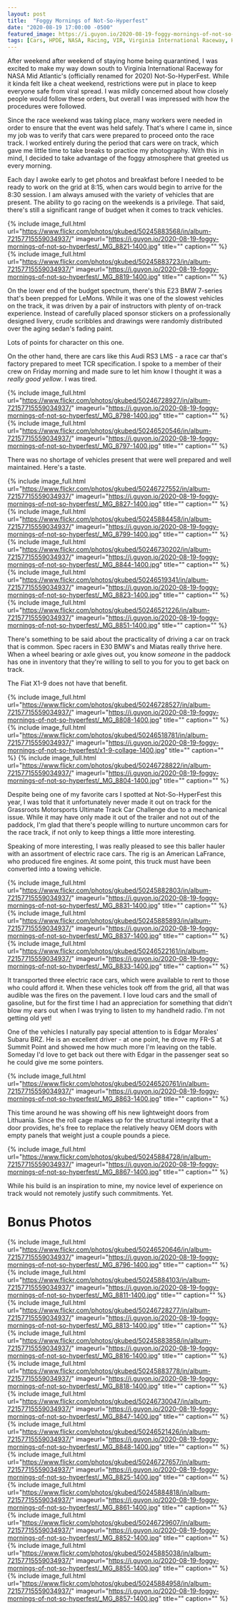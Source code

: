 ```yaml
---
layout: post
title:  "Foggy Mornings of Not-So-Hyperfest"
date: "2020-08-19 17:00:00 -0500"
featured_image: https://i.guyon.io/2020-08-19-foggy-mornings-of-not-so-hyperfest/_MG_8828-1400.jpg
tags: [Cars, HPDE, NASA, Racing, VIR, Virginia International Raceway, HyperFest]
---
```


After weekend after weekend of staying home being quarantined, I was excited to make my way down south to Virginia International Raceway for NASA Mid Atlantic's (officially renamed for 2020) Not-So-HyperFest. While it kinda felt like a cheat weekend, restrictions were put in place to keep everyone safe from viral spread. I was mildly concerned about how closely people would follow these orders, but overall I was impressed with how the procedures were followed.

Since the race weekend was taking place, many workers were needed in order to ensure that the event was held safely. That's where I came in, since my job was to verify that cars were prepared to proceed onto the race track. I worked entirely during the period that cars were on track, which gave me little time to take breaks to practice my photography. With this in mind, I decided to take advantage of the foggy atmosphere that greeted us every morning.

<!--more-->

Each day I awoke early to get photos and breakfast before I needed to be ready to work on the grid at 8:15, when cars would begin to arrive for the 8:30 session. I am always amused with the variety of vehicles that are present. The ability to go racing on the weekends is a privilege. That said, there's still a significant range of budget when it comes to track vehicles.

{% include image_full.html url="https://www.flickr.com/photos/gkubed/50245883568/in/album-72157715559034937/" imageurl="https://i.guyon.io/2020-08-19-foggy-mornings-of-not-so-hyperfest/_MG_8821-1400.jpg" title="" caption="" %}
{% include image_full.html url="https://www.flickr.com/photos/gkubed/50245883723/in/album-72157715559034937/" imageurl="https://i.guyon.io/2020-08-19-foggy-mornings-of-not-so-hyperfest/_MG_8819-1400.jpg" title="" caption="" %}

On the lower end of the budget spectrum, there's this E23 BMW 7-series that's been prepped for LeMons. While it was one of the slowest vehicles on the track, it was driven by a pair of instructors with plenty of on-track experience. Instead of carefully placed sponsor stickers on a professionally designed livery, crude scribbles and drawings were randomly distributed over the aging sedan's fading paint.

Lots of points for character on this one.

On the other hand, there are cars like this Audi RS3 LMS - a race car that's factory prepared to meet TCR specification. I spoke to a member of their crew on Friday morning and made sure to let him know I thought it was a *really good yellow*. I was tired.

{% include image_full.html url="https://www.flickr.com/photos/gkubed/50246728927/in/album-72157715559034937/" imageurl="https://i.guyon.io/2020-08-19-foggy-mornings-of-not-so-hyperfest/_MG_8798-1400.jpg" title="" caption="" %}
{% include image_full.html url="https://www.flickr.com/photos/gkubed/50246520546/in/album-72157715559034937/" imageurl="https://i.guyon.io/2020-08-19-foggy-mornings-of-not-so-hyperfest/_MG_8797-1400.jpg" title="" caption="" %}

There was no shortage of vehicles present that were well prepared and well maintained. Here's a taste.

{% include image_full.html url="https://www.flickr.com/photos/gkubed/50246727552/in/album-72157715559034937/" imageurl="https://i.guyon.io/2020-08-19-foggy-mornings-of-not-so-hyperfest/_MG_8827-1400.jpg" title="" caption="" %}
{% include image_full.html url="https://www.flickr.com/photos/gkubed/50245884458/in/album-72157715559034937/" imageurl="https://i.guyon.io/2020-08-19-foggy-mornings-of-not-so-hyperfest/_MG_8799-1400.jpg" title="" caption="" %}
{% include image_full.html url="https://www.flickr.com/photos/gkubed/50246730202/in/album-72157715559034937/" imageurl="https://i.guyon.io/2020-08-19-foggy-mornings-of-not-so-hyperfest/_MG_8844-1400.jpg" title="" caption="" %}
{% include image_full.html url="https://www.flickr.com/photos/gkubed/50246519341/in/album-72157715559034937/" imageurl="https://i.guyon.io/2020-08-19-foggy-mornings-of-not-so-hyperfest/_MG_8823-1400.jpg" title="" caption="" %}
{% include image_full.html url="https://www.flickr.com/photos/gkubed/50246521226/in/album-72157715559034937/" imageurl="https://i.guyon.io/2020-08-19-foggy-mornings-of-not-so-hyperfest/_MG_8851-1400.jpg" title="" caption="" %}

There's something to be said about the practicality of driving a car on track that is common. Spec racers in E30 BMW's and Miatas really thrive here. When a wheel bearing or axle gives out, you know *someone* in the paddock has one in inventory that they're willing to sell to you for you to get back on track.

The Fiat X1-9 does not have that benefit.

{% include image_full.html url="https://www.flickr.com/photos/gkubed/50246728527/in/album-72157715559034937/" imageurl="https://i.guyon.io/2020-08-19-foggy-mornings-of-not-so-hyperfest/_MG_8808-1400.jpg" title="" caption="" %}
{% include image_full.html url="https://www.flickr.com/photos/gkubed/50246518781/in/album-72157715559034937/" imageurl="https://i.guyon.io/2020-08-19-foggy-mornings-of-not-so-hyperfest/x1-9-collage-1400.jpg" title="" caption="" %}
{% include image_full.html url="https://www.flickr.com/photos/gkubed/50246728822/in/album-72157715559034937/" imageurl="https://i.guyon.io/2020-08-19-foggy-mornings-of-not-so-hyperfest/_MG_8804-1400.jpg" title="" caption="" %}

Despite being one of my favorite cars I spotted at Not-So-HyperFest this year, I was told that it unfortunately never made it out on track for the Grassroots Motorsports Ultimate Track Car Challenge due to a mechanical issue. While it may have only made it out of the trailer and not out of the paddock, I'm glad that there's people willing to nurture uncommon cars for the race track, if not only to keep things a little more interesting.

Speaking of more interesting, I was really pleased to see this baller hauler with an assortment of electric race cars. The rig is an American LaFrance, who produced fire engines. At some point, this truck must have been converted into a towing vehicle.

{% include image_full.html url="https://www.flickr.com/photos/gkubed/50245882803/in/album-72157715559034937/" imageurl="https://i.guyon.io/2020-08-19-foggy-mornings-of-not-so-hyperfest/_MG_8831-1400.jpg" title="" caption="" %}
{% include image_full.html url="https://www.flickr.com/photos/gkubed/50245885893/in/album-72157715559034937/" imageurl="https://i.guyon.io/2020-08-19-foggy-mornings-of-not-so-hyperfest/_MG_8837-1400.jpg" title="" caption="" %}
{% include image_full.html url="https://www.flickr.com/photos/gkubed/50246522161/in/album-72157715559034937/" imageurl="https://i.guyon.io/2020-08-19-foggy-mornings-of-not-so-hyperfest/_MG_8833-1400.jpg" title="" caption="" %}

It transported three electric race cars, which were available to rent to those who could afford it. When these vehicles took off from the grid, all that was audible was the fires on the pavement. I love loud cars and the small of gasoline, but for the first time I had an appreciation for something that didn't blow my ears out when I was trying to listen to my handheld radio. I'm not getting old yet!

One of the vehicles I naturally pay special attention to is Edgar Morales' Subaru BRZ. He is an excellent driver - at one point, he drove my FR-S at Summit Point and showed me how much more I'm leaving on the table. Someday I'd love to get back out there with Edgar in the passenger seat so he could give me some pointers.

{% include image_full.html url="https://www.flickr.com/photos/gkubed/50246520761/in/album-72157715559034937/" imageurl="https://i.guyon.io/2020-08-19-foggy-mornings-of-not-so-hyperfest/_MG_8863-1400.jpg" title="" caption="" %}

This time around he was showing off his new lightweight doors from Lithuania. Since the roll cage makes up for the structural integrity that a door provides, he's free to replace the relatively heavy OEM doors with empty panels that weight just a couple pounds a piece.

{% include image_full.html url="https://www.flickr.com/photos/gkubed/50245884728/in/album-72157715559034937/" imageurl="https://i.guyon.io/2020-08-19-foggy-mornings-of-not-so-hyperfest/_MG_8867-1400.jpg" title="" caption="" %}

While his build is an inspiration to mine, my novice level of experience on track would not remotely justify such commitments. Yet.

# Bonus Photos

{% include image_full.html url="https://www.flickr.com/photos/gkubed/50246520646/in/album-72157715559034937/" imageurl="https://i.guyon.io/2020-08-19-foggy-mornings-of-not-so-hyperfest/_MG_8796-1400.jpg" title="" caption="" %}
{% include image_full.html url="https://www.flickr.com/photos/gkubed/50245884103/in/album-72157715559034937/" imageurl="https://i.guyon.io/2020-08-19-foggy-mornings-of-not-so-hyperfest/_MG_8811-1400.jpg" title="" caption="" %}
{% include image_full.html url="https://www.flickr.com/photos/gkubed/50246728277/in/album-72157715559034937/" imageurl="https://i.guyon.io/2020-08-19-foggy-mornings-of-not-so-hyperfest/_MG_8813-1400.jpg" title="" caption="" %}
{% include image_full.html url="https://www.flickr.com/photos/gkubed/50245883858/in/album-72157715559034937/" imageurl="https://i.guyon.io/2020-08-19-foggy-mornings-of-not-so-hyperfest/_MG_8816-1400.jpg" title="" caption="" %}
{% include image_full.html url="https://www.flickr.com/photos/gkubed/50245883778/in/album-72157715559034937/" imageurl="https://i.guyon.io/2020-08-19-foggy-mornings-of-not-so-hyperfest/_MG_8818-1400.jpg" title="" caption="" %}
{% include image_full.html url="https://www.flickr.com/photos/gkubed/50246730047/in/album-72157715559034937/" imageurl="https://i.guyon.io/2020-08-19-foggy-mornings-of-not-so-hyperfest/_MG_8847-1400.jpg" title="" caption="" %}
{% include image_full.html url="https://www.flickr.com/photos/gkubed/50246521426/in/album-72157715559034937/" imageurl="https://i.guyon.io/2020-08-19-foggy-mornings-of-not-so-hyperfest/_MG_8848-1400.jpg" title="" caption="" %}
{% include image_full.html url="https://www.flickr.com/photos/gkubed/50246727657/in/album-72157715559034937/" imageurl="https://i.guyon.io/2020-08-19-foggy-mornings-of-not-so-hyperfest/_MG_8825-1400.jpg" title="" caption="" %}
{% include image_full.html url="https://www.flickr.com/photos/gkubed/50245884818/in/album-72157715559034937/" imageurl="https://i.guyon.io/2020-08-19-foggy-mornings-of-not-so-hyperfest/_MG_8861-1400.jpg" title="" caption="" %}
{% include image_full.html url="https://www.flickr.com/photos/gkubed/50246729607/in/album-72157715559034937/" imageurl="https://i.guyon.io/2020-08-19-foggy-mornings-of-not-so-hyperfest/_MG_8852-1400.jpg" title="" caption="" %}
{% include image_full.html url="https://www.flickr.com/photos/gkubed/50245885038/in/album-72157715559034937/" imageurl="https://i.guyon.io/2020-08-19-foggy-mornings-of-not-so-hyperfest/_MG_8855-1400.jpg" title="" caption="" %}
{% include image_full.html url="https://www.flickr.com/photos/gkubed/50245884958/in/album-72157715559034937/" imageurl="https://i.guyon.io/2020-08-19-foggy-mornings-of-not-so-hyperfest/_MG_8857-1400.jpg" title="" caption="" %}
